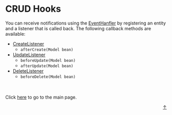 # CRUD Hooks

You can receive notifications using the [EventHanfler](https://github.com/autumoswitzerland/autumo-beetroot/blob/master/src/main/java/ch/autumo/beetroot/crud/EventHandler.java)
by registering an entity and a listener that is called back. The following callback methods are available:

- [CreateListener](https://github.com/autumoswitzerland/autumo-beetroot/blob/master/src/main/java/ch/autumo/beetroot/crud/CreateListener.java)
  - `afterCreate(Model bean)`
- [UpdateListener](https://github.com/autumoswitzerland/autumo-beetroot/blob/master/src/main/java/ch/autumo/beetroot/crud/UpdateListener.java)
  - `beforeUpdate(Model bean)`
  - `afterUpdate(Model bean)`
- [DeleteListener](https://github.com/autumoswitzerland/autumo-beetroot/blob/master/src/main/java/ch/autumo/beetroot/crud/DeleteListener.java)
  - `beforeDelete(Model bean)`


<br>
<br>
Click <a href="../README.md">here</a> to go to the main page.

<p align="right"><a href="#top">&uarr;</a></p>
